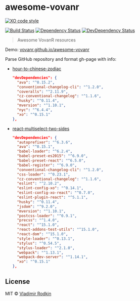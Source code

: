 # awesome-vovanr

[![XO code style][codestyle-image]][codestyle-url]

[![Build Status][travis-image]][travis-url]
[![Dependency Status][depstat-image]][depstat-url]
[![DevDependency Status][depstat-dev-image]][depstat-dev-url]

> Awesome VovanR resources

Demo: [vovanr.github.io/awesome-vovanr][demo]

Parse GitHub repository and format gh-page with info:

- [hour-to-chinese-zodiac](https://github.com/VovanR/hour-to-chinese-zodiac)

  ```json
  "devDependencies": {
    "ava": "^0.15.2",
    "conventional-changelog-cli": "^1.2.0",
    "coveralls": "^2.11.9",
    "cz-conventional-changelog": "^1.1.6",
    "husky": "^0.11.4",
    "mversion": "^1.10.1",
    "nyc": "^6.4.4",
    "xo": "^0.15.1"
  },
  ```
  
- [react-multiselect-two-sides](https://github.com/VovanR/react-multiselect-two-sides)

  ```json
  "devDependencies": {
    "autoprefixer": "^6.3.6",
    "ava": "^0.15.1",
    "babel-loader": "^6.2.4",
    "babel-preset-es2015": "^6.9.0",
    "babel-preset-react": "^6.5.0",
    "babel-register": "^6.9.0",
    "conventional-changelog-cli": "^1.2.0",
    "css-loader": "^0.23.1",
    "cz-conventional-changelog": "^1.1.6",
    "eslint": "^2.10.2",
    "eslint-config-xo": "^0.14.1",
    "eslint-config-xo-react": "^0.7.0",
    "eslint-plugin-react": "^5.1.1",
    "husky": "^0.11.4",
    "jsdom": "^9.2.0",
    "mversion": "^1.10.1",
    "postcss-loader": "^0.9.1",
    "precss": "^1.4.0",
    "react": "^15.1.0",
    "react-addons-test-utils": "^15.1.0",
    "react-dom": "^15.1.0",
    "style-loader": "^0.13.1",
    "stylus": "^0.54.5",
    "stylus-loader": "^2.1.0",
    "webpack": "^1.13.1",
    "webpack-dev-server": "^1.14.1",
    "xo": "^0.15.1"
  },
  ```

## License
MIT © [Vladimir Rodkin](https://github.com/VovanR)

[demo]: https://vovanr.github.io/awesome-vovanr

[codestyle-url]: https://github.com/xojs/xo
[codestyle-image]: https://img.shields.io/badge/code_style-XO-5ed9c7.svg?style=flat-square

[travis-url]: https://travis-ci.org/VovanR/awesome-vovanr
[travis-image]: https://img.shields.io/travis/VovanR/awesome-vovanr.svg?style=flat-square

[depstat-url]: https://david-dm.org/VovanR/awesome-vovanr
[depstat-image]: https://david-dm.org/VovanR/awesome-vovanr.svg?style=flat-square

[depstat-dev-url]: https://david-dm.org/VovanR/awesome-vovanr
[depstat-dev-image]: https://david-dm.org/VovanR/awesome-vovanr/dev-status.svg?style=flat-square
